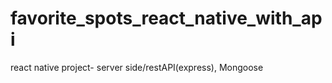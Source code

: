 # favorite_spots_react_native_with_api
 react native project- server side/restAPI(express), Mongoose
